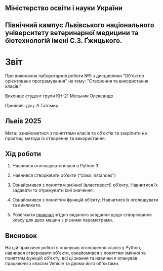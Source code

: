 ## Міністерство освіти і науки України

## Північний кампус Львівського національного університету ветеринарної медицини та біотехнологій імені С.З. Ґжицького.

# Звіт
Про виконання лаборотарної роботи №5 з дисциплини "Об'єктно орієнтоване програмування" на тему: "Створення та використання класів."

Виконав: студент групи КН-21 Мельник Олександр

Прийняв: доц. А.Татомир
## Львів 2025

Мета: ознайомитися з поняттями класів та об’єктів та закріпити на практиці методи їх створення та використання.

## Хід роботи

1. Навчився оголошувати класи в Python 3.

2. Навчився створювати об’єкти (“class instances”)

3. Ознайомився з поняттям змінної (властивості) обʼєкту. Навчитися їх задавати та отримувати їхні значення.

4. Ознайомився з поняттям функцій об’єкту. Навчитися їх оголошувати та викликати.

5. Розв’язати [приклад](lab_5.py) згідно виданого завдання щодо створювання класу для двох машин з різними параметрами.

## Висновок  
На цій практичні роботі я опанував оголошення класів у Python, навчився створювати об'єкти, ознайомився з поняттям змінної та поняттям функцій об'єкту, всі ці знання та навички я опанував працюючи з класом Vehicle та двома його об'єктами.